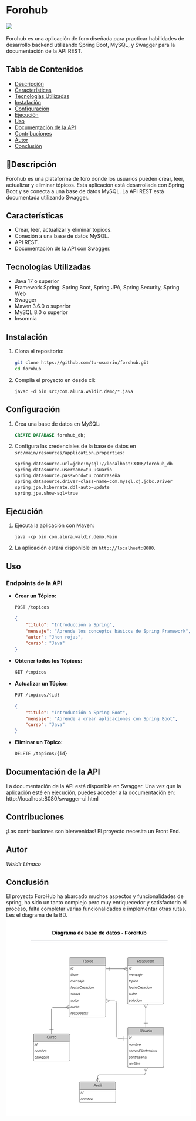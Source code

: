 # Forohub
<p align="left">
   <img src="https://img.shields.io/badge/STATUS-EN%20DESAROLLO-green">
   </p>
Forohub es una aplicación de foro diseñada para practicar habilidades de desarrollo backend utilizando Spring Boot, MySQL, y Swagger para la documentación de la API REST.

## Tabla de Contenidos

- [Descripción](#descripción)
- [Características](#características)
- [Tecnologías Utilizadas](#tecnologías_utilizadas)
- [Instalación](#instalación)
- [Configuración](#configuración)
- [Ejecución](#ejecución)
- [Uso](#uso)
- [Documentación de la API](#documentación-de-la-api)
- [Contribuciones](#contribuciones)
- [Autor](#autor)
- [Conclusión](#conclusión)

## :hammer:Descripción

Forohub es una plataforma de foro donde los usuarios pueden crear, leer, actualizar y eliminar tópicos. Esta aplicación está desarrollada con Spring Boot y se conecta a una base de datos MySQL. La API REST está documentada utilizando Swagger.

## Características

- Crear, leer, actualizar y eliminar tópicos.
- Conexión a una base de datos MySQL.
- API REST.
- Documentación de la API con Swagger.

## Tecnologías Utilizadas

- Java 17 o superior
- Framework Spring: Spring Boot, Spring JPA, Spring Security, Spring Web
- Swagger
- Maven 3.6.0 o superior
- MySQL 8.0 o superior
- Insomnia

## Instalación

1. Clona el repositorio:
    ```sh
    git clone https://github.com/tu-usuario/forohub.git
    cd forohub
    ```

2. Compila el proyecto en desde cli:
    ```
    javac -d bin src/com.alura.waldir.demo/*.java
    ```

## Configuración

1. Crea una base de datos en MySQL:
    ```sql
    CREATE DATABASE forohub_db;
    ```

2. Configura las credenciales de la base de datos en `src/main/resources/application.properties`:
    ```properties
    spring.datasource.url=jdbc:mysql://localhost:3306/forohub_db
    spring.datasource.username=tu_usuario
    spring.datasource.password=tu_contraseña
    spring.datasource.driver-class-name=com.mysql.cj.jdbc.Driver
    spring.jpa.hibernate.ddl-auto=update
    spring.jpa.show-sql=true
    ```

## Ejecución

1. Ejecuta la aplicación con Maven:
    ```
    java -cp bin com.alura.waldir.demo.Main
    ```

2. La aplicación estará disponible en `http://localhost:8080`.

## Uso

### Endpoints de la API

- **Crear un Tópico:**
    ```sh
    POST /topicos
    ```
    ```json
    {
        "titulo": "Introducción a Spring",
        "mensaje": "Aprende los conceptos básicos de Spring Framework",
        "autor": "Jhon rojas",
        "curso": "Java"
    }
    ```

- **Obtener todos los Tópicos:**
    ```sh
    GET /topicos
    ```

- **Actualizar un Tópico:**
    ```sh
    PUT /topicos/{id}
    ```
    ```json
    {
        "titulo": "Introducción a Spring Boot",
        "mensaje": "Aprende a crear aplicaciones con Spring Boot",
        "curso": "Java"
    }
    ```

- **Eliminar un Tópico:**
    ```sh
    DELETE /topicos/{id}
    ```

## Documentación de la API

La documentación de la API está disponible en Swagger. Una vez que la aplicación esté en ejecución, puedes acceder a la documentación en: 
http://localhost:8080/swagger-ui.html


## Contribuciones

¡Las contribuciones son bienvenidas! El proyecto necesita un Front End.

## Autor

<i>Waldir Límaco</i>

## Conclusión
El proyecto ForoHub ha abarcado muchos aspectos y funcionalidades de spring, ha sido un tanto complejo pero muy enriquecedor y satisfactorio el proceso,
falta completar varias funcionalidades e implementar otras rutas. Les el diagrama de la BD.
![Diagrama completo de BF ForoHub](src/images/diagrama_bd_forohub.png)
